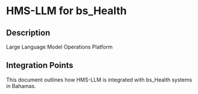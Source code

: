 # HMS-LLM for bs_Health

## Description

Large Language Model Operations Platform

## Integration Points

This document outlines how HMS-LLM is integrated with bs_Health systems in Bahamas.
